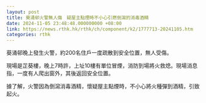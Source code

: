 ```yaml
---
layout: post
title: 葵涌邨火警無人傷　疑屋主點煙時不小心引燃倒瀉的消毒酒精
date: 2024-11-05 23:48:48.000000000 +08:00
link: https://news.rthk.hk/rthk/ch/component/k2/1777713-20241105.htm
categories: rthk
---
```


葵涌邨晚上發生火警，約200名住戶一度疏散到安全位置，無人受傷。

現場是芷葵樓，晚上7時許，上址10樓有單位冒煙，消防到場將火救熄。現場消息指，一度有人爬出窗外，其後返回安全位置。

據了解，火警因為倒瀉消毒酒精，懷疑屋主點煙時，不小心將火種彈到酒精，引致起火。
